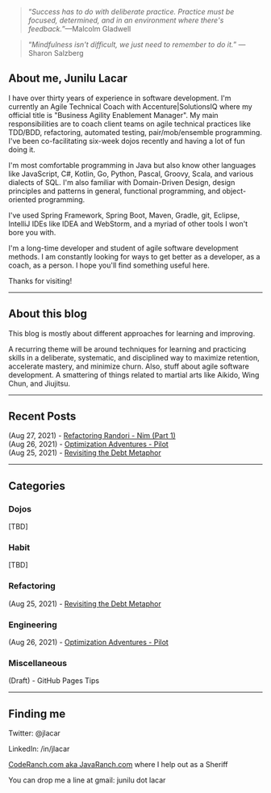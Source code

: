 > &ldquo;_Success has to do with deliberate practice. Practice must be focused,
> determined, and in an environment where there's feedback._&rdquo;&mdash;Malcolm Gladwell

> &ldquo;_Mindfulness isn't difficult, we just need to remember to do it._&rdquo;
> &mdash;Sharon Salzberg

## About me, Junilu Lacar

I have over thirty years of experience in software development. I'm currently an Agile Technical Coach 
with Accenture|SolutionsIQ where my official title is "Business Agility Enablement Manager". My main 
responsibilities are to coach client teams on agile technical practices like TDD/BDD, refactoring, automated 
testing, pair/mob/ensemble programming. I've been co-facilitating six-week dojos recently and having a lot of fun 
doing it. 

I'm most comfortable programming in Java but also know other languages like JavaScript, C#, Kotlin, Go, Python, Pascal, 
Groovy, Scala, and various dialects of SQL. I'm also familiar with Domain-Driven Design, design principles and 
patterns in general, functional programming, and object-oriented programming. 

I've used Spring Framework, Spring Boot, Maven, Gradle, git, Eclipse, IntelliJ IDEs like IDEA and WebStorm, and a 
myriad of other tools I won't bore you with. 

I'm a long-time developer and student of agile software development methods. I am constantly looking for ways to get
better as a developer, as a coach, as a person. I hope you'll find something useful here. 

Thanks for visiting!

----
## About this blog

This blog is mostly about different approaches for learning and improving. 

A recurring theme will be around techniques for learning and practicing skills in a deliberate, systematic, and 
disciplined way to maximize retention, accelerate mastery, and minimize churn. Also, stuff about agile software 
development. A smattering of things related to martial arts like Aikido, Wing Chun, and Jiujitsu.

----
## Recent Posts

(Aug 27, 2021) - [Refactoring Randori - Nim (Part 1)](refactoring/nim-1.md)  
(Aug 26, 2021) - [Optimization Adventures - Pilot](coding/premature-optimization-1.md)  
(Aug 25, 2021) - [Revisiting the Debt Metaphor](refactoring/revisiting-tech-debt.md)  

----
## Categories 

### Dojos

[TBD]

### Habit

[TBD]

### Refactoring

(Aug 25, 2021) - [Revisiting the Debt Metaphor](refactoring/revisiting-tech-debt.md)  

### Engineering

(Aug 26, 2021) - [Optimization Adventures - Pilot](coding/premature-optimization-1.md)  

### Miscellaneous

(Draft) - GitHub Pages Tips

----
## Finding me 

Twitter: @jlacar

LinkedIn: /in/jlacar

[CodeRanch.com aka JavaRanch.com](https://coderanch.com) where I help out as a Sheriff

You can drop me a line at gmail: junilu dot lacar

